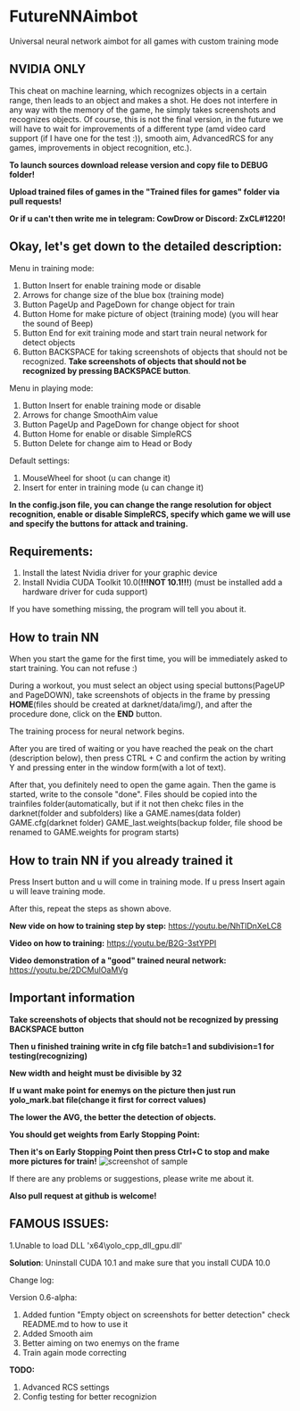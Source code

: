# FutureNNAimbot
Universal neural network aimbot for all games with custom training mode

## NVIDIA ONLY

This cheat on machine learning, which recognizes objects in a certain range, then leads to an object and makes a shot. He does not interfere in any way with the memory of the game, he simply takes screenshots and recognizes objects.
Of course, this is not the final version, in the future we will have to wait for improvements of a different type (amd video card support (if I have one for the test :)), smooth aim, AdvancedRCS for any games, improvements in object recognition, etc.).

**To launch sources download release version and copy file to DEBUG folder!**

**Upload trained files of games in the "Trained files for games" folder via pull requests!**

**Or if u can't then write me in telegram: CowDrow or Discord: ZxCL#1220!**


Okay, let's get down to the detailed description:
---
Menu in training mode:
1. Button Insert for enable training mode or disable
2. Arrows for change size of the blue box (training mode)
3. Button PageUp and PageDown for change object for  train
4. Button Home for make picture of object (training mode) (you will hear the sound of Beep)
5. Button End for exit training mode and start train neural network for detect objects
6. Button BACKSPACE for taking screenshots of objects that should not be recognized. **Take screenshots of objects that should not be recognized by pressing BACKSPACE button**.

Menu in playing mode:
1. Button Insert for enable training mode or disable
2. Arrows for change SmoothAim value
3. Button PageUp and PageDown for change object for shoot
4. Button Home for enable or disable SimpleRCS
5. Button Delete for change aim to Head or Body

Default settings:
1. MouseWheel for shoot (u can change it)
2. Insert for enter in training mode (u can change it)

**In the config.json file, you can change the range resolution for object recognition, enable or disable SimpleRCS, specify which game we will use and specify the buttons for attack and training.**

Requirements:
---
1. Install the latest Nvidia driver for your graphic device
2. Install Nvidia CUDA Toolkit 10.0(**!!!NOT 10.1!!!**) (must be installed add a hardware driver for cuda support)

If you have something missing, the program will tell you about it.

How to train NN
---
When you start the game for the first time, you will be immediately asked to start training. You can not refuse :)

During a workout, you must select an object using special buttons(PageUP and PageDOWN), take screenshots of objects in the frame by pressing **HOME**(files should be created at darknet/data/img/), and after the procedure done, click on the **END** button.

The training process for neural network begins.

After you are tired of waiting or you have reached the peak on the chart (description below), then press CTRL + C and confirm the action by writing Y and pressing enter in the window form(with a lot of text).

After that, you definitely need to open the game again. Then the game is started, write to the console "done".
Files should be copied into the trainfiles folder(automatically, but if it not then chekc files in the darknet(folder and subfolders) like a GAME.names(data folder) GAME.cfg(darknet folder) GAME_last.weights(backup folder, file shood be renamed to GAME.weights for program starts)

How to train NN if you already trained it
---
Press Insert button and u will come in training mode. If u press Insert again u will leave training mode.

After this, repeat the steps as shown above.


**New vide on how to training step by step:** https://youtu.be/NhTlDnXeLC8

**Video on how to training:** https://youtu.be/B2G-3stYPPI

**Video demonstration of a "good" trained neural network:** https://youtu.be/2DCMulOaMVg



Important information
---
**Take screenshots of objects that should not be recognized by pressing BACKSPACE button**

**Then u finished training write in cfg file batch=1 and subdivision=1 for testing(recognizing)**

**New width and height must be divisible by 32**

**If u want make point for enemys on the picture then just run yolo_mark.bat file(change it first for correct values)**

**The lower the AVG, the better the detection of objects.**

**You should get weights from Early Stopping Point:**

**Then it's on Early Stopping Point then press Ctrl+C to stop and make more pictures for train!**
![screenshot of sample](https://camo.githubusercontent.com/51af5be5cfa94b6d741c90d10a163b168bf9170e/68747470733a2f2f6873746f2e6f72672f66696c65732f3564632f3761652f3766612f35646337616537666164396434653365623361343834633538626663316666352e706e67)

If there are any problems or suggestions, please write me about it.

**Also pull request at github is welcome!**



**FAMOUS ISSUES:**
---
1.Unable to load DLL 'x64\yolo_cpp_dll_gpu.dll'

**Solution**: Uninstall CUDA 10.1 and make sure that you install CUDA 10.0





Change log:

Version 0.6-alpha:

1. Added funtion "Empty object on screenshots for better detection" check README.md to how to use it
2. Added Smooth aim
3. Better aiming on two enemys on the frame
4. Train again mode correcting

**TODO:**
1. Advanced RCS settings
2. Config testing for better recognizion
